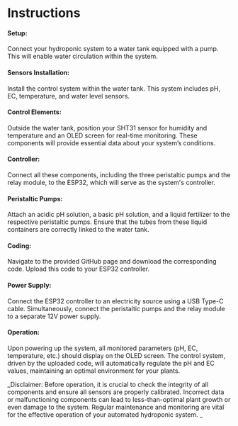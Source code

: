 # Instructions
#### Setup:
Connect your hydroponic system to a water tank equipped with a pump. This will enable water circulation within the system.
#### Sensors Installation:
Install the control system within the water tank. This system includes pH, EC, temperature, and water level sensors.
#### Control Elements:
Outside the water tank, position your SHT31 sensor for humidity and temperature and an OLED screen for real-time monitoring. These components will provide essential data about your system’s conditions.
#### Controller:
Connect all these components, including the three peristaltic pumps and the relay module, to the ESP32, which will serve as the system's controller.
#### Peristaltic Pumps:
Attach an acidic pH solution, a basic pH solution, and a liquid fertilizer to the respective peristaltic pumps. Ensure that the tubes from these liquid containers are correctly linked to the water tank.
#### Coding:
Navigate to the provided GitHub page and download the corresponding code. Upload this code to your ESP32 controller.
#### Power Supply:
Connect the ESP32 controller to an electricity source using a USB Type-C cable. Simultaneously, connect the peristaltic pumps and the relay module to a separate 12V power supply.
#### Operation:
Upon powering up the system, all monitored parameters (pH, EC, temperature, etc.) should display on the OLED screen. The control system, driven by the uploaded code, will automatically regulate the pH and EC values, maintaining an optimal environment for your plants.

_Disclaimer:
Before operation, it is crucial to check the integrity of all components and ensure all sensors are properly calibrated. Incorrect data or malfunctioning components can lead to less-than-optimal plant growth or even damage to the system. Regular maintenance and monitoring are vital for the effective operation of your automated hydroponic system.
_
